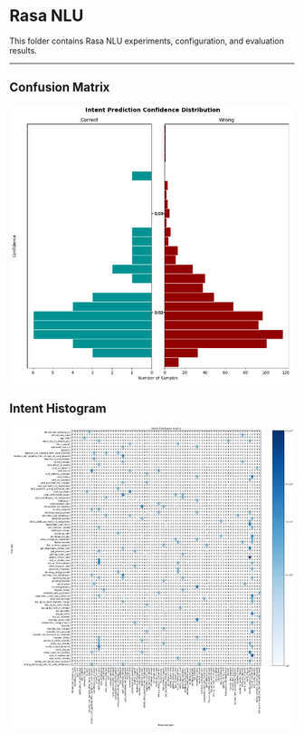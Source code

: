 # Rasa NLU

This folder contains Rasa NLU experiments, configuration, and evaluation results.

---

## Confusion Matrix
![Confusion Matrix](output_27_1.png)

## Intent Histogram
![Intent Histogram](output_30_0.png)

